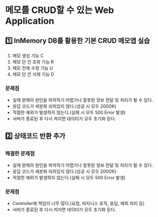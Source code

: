 # 메모를 CRUD할 수 있는 Web Application

## 1️⃣ InMemory DB를 활용한 기본 CRUD 메모앱 실습

1. 메모 생성 기능 C
2. 메모 단 건 조회 기능 R
3. 메모 전체 수정 기능 U
4. 메모 단 건 삭제 기능 D

### 문제점

- 실제 문제의 원인을 파악하기 어렵거나 잘못된 정보 전달 및 처리가 될 수 있다.
- 응답 코드가 세분화 되어있지 않다.(성공 시 모두 200OK)
- 적절한 예외가 발생하지 않는다.(실패 시 모두 500 Error 발생)
- 서버가 종료된 후 다시 켜지면 데이터가 모두 초기화 된다.

## 2️⃣ 상태코드 반환 추가

### 해결한 문제점

- 실제 문제의 원인을 파악하기 어렵거나 잘못된 정보 전달 및 처리가 될 수 있다.
- 응답 코드가 세분화 되어있지 않다.(성공 시 모두 200OK)
- 적절한 예외가 발생하지 않는다.(실패 시 모두 500 Error 발생)
 
### 문제점

- Controller에 책임이 너무 많다.(요청, 비지니스 로직, 응답, 예외 처리 등)
- 서버가 종료된 후 다시 켜지면 데이터가 모두 초기화 된다.
